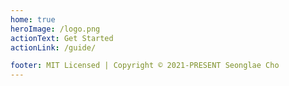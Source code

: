 ```yaml
---
home: true
heroImage: /logo.png
actionText: Get Started
actionLink: /guide/

footer: MIT Licensed | Copyright © 2021-PRESENT Seonglae Cho
---
```

